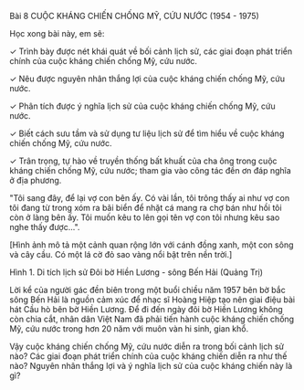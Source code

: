 Bài 8 CUỘC KHÁNG CHIẾN CHỐNG MỸ, CỨU NƯỚC (1954 - 1975)

Học xong bài này, em sẽ:

✓ Trình bày được nét khái quát về bối cảnh lịch sử, các giai đoạn phát triển chính của cuộc kháng chiến chống Mỹ, cứu nước.

✓ Nêu được nguyên nhân thắng lợi của cuộc kháng chiến chống Mỹ, cứu nước.

✓ Phân tích được ý nghĩa lịch sử của cuộc kháng chiến chống Mỹ, cứu nước.

✓ Biết cách sưu tầm và sử dụng tư liệu lịch sử để tìm hiểu về cuộc kháng chiến chống Mỹ, cứu nước.

✓ Trân trọng, tự hào về truyền thống bất khuất của cha ông trong cuộc kháng chiến chống Mỹ, cứu nước; tham gia vào công tác đền ơn đáp nghĩa ở địa phương.

"Tôi sang đây, để lại vợ con bên ấy. Có vài lần, tôi trông thấy ai như vợ con tôi đang từ trong xóm ra bãi biển để nhặt cá mang ra chợ bán như hồi tôi còn ở làng bên ấy. Tôi muốn kêu to lên gọi tên vợ con tôi nhưng kêu sao nghe thấy được...".

[Hình ảnh mô tả một cảnh quan rộng lớn với cánh đồng xanh, một con sông và cây cầu. Có một lá cờ đỏ sao vàng nổi bật trên nền trời.]

Hình 1. Di tích lịch sử Đôi bờ Hiền Lương - sông Bến Hải (Quảng Trị)

Lời kể của người gác đền biên trong một buổi chiều năm 1957 bên bờ bắc sông Bến Hải là nguồn cảm xúc để nhạc sĩ Hoàng Hiệp tạo nên giai điệu bài hát Cầu hò bên bờ Hiền Lương. Để đi đến ngày đôi bờ Hiền Lương không còn chia cắt, nhân dân Việt Nam đã phải tiến hành cuộc kháng chiến chống Mỹ, cứu nước trong hơn 20 năm với muôn vàn hi sinh, gian khổ.

Vậy cuộc kháng chiến chống Mỹ, cứu nước diễn ra trong bối cảnh lịch sử nào? Các giai đoạn phát triển chính của cuộc kháng chiến diễn ra như thế nào? Nguyên nhân thắng lợi và ý nghĩa lịch sử của cuộc kháng chiến này là gì?